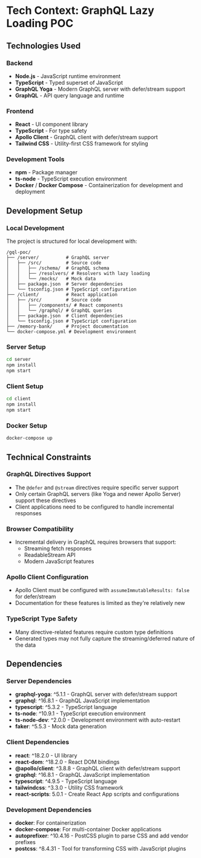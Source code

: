 # Tech Context: GraphQL Lazy Loading POC

## Technologies Used

### Backend
- **Node.js** - JavaScript runtime environment
- **TypeScript** - Typed superset of JavaScript
- **GraphQL Yoga** - Modern GraphQL server with defer/stream support
- **GraphQL** - API query language and runtime

### Frontend
- **React** - UI component library
- **TypeScript** - For type safety
- **Apollo Client** - GraphQL client with defer/stream support
- **Tailwind CSS** - Utility-first CSS framework for styling

### Development Tools
- **npm** - Package manager
- **ts-node** - TypeScript execution environment
- **Docker** / **Docker Compose** - Containerization for development and deployment

## Development Setup

### Local Development
The project is structured for local development with:

```
/gql-poc/
├── /server/          # GraphQL server
│   ├── /src/         # Source code
│   │   ├── /schema/  # GraphQL schema
│   │   ├── /resolvers/ # Resolvers with lazy loading
│   │   └── /mocks/   # Mock data
│   ├── package.json  # Server dependencies
│   └── tsconfig.json # TypeScript configuration
├── /client/          # React application
│   ├── /src/         # Source code
│   │   ├── /components/ # React components
│   │   └── /graphql/ # GraphQL queries
│   ├── package.json  # Client dependencies
│   └── tsconfig.json # TypeScript configuration
├── /memory-bank/     # Project documentation
└── docker-compose.yml # Development environment
```

### Server Setup
```bash
cd server
npm install
npm start
```

### Client Setup
```bash
cd client
npm install
npm start
```

### Docker Setup
```bash
docker-compose up
```

## Technical Constraints

### GraphQL Directives Support
- The `@defer` and `@stream` directives require specific server support
- Only certain GraphQL servers (like Yoga and newer Apollo Server) support these directives
- Client applications need to be configured to handle incremental responses

### Browser Compatibility
- Incremental delivery in GraphQL requires browsers that support:
  - Streaming fetch responses
  - ReadableStream API
  - Modern JavaScript features

### Apollo Client Configuration
- Apollo Client must be configured with `assumeImmutableResults: false` for defer/stream
- Documentation for these features is limited as they're relatively new

### TypeScript Type Safety
- Many directive-related features require custom type definitions
- Generated types may not fully capture the streaming/deferred nature of the data

## Dependencies

### Server Dependencies
- **graphql-yoga**: ^5.1.1 - GraphQL server with defer/stream support
- **graphql**: ^16.8.1 - GraphQL JavaScript implementation
- **typescript**: ^5.3.2 - TypeScript language
- **ts-node**: ^10.9.1 - TypeScript execution environment
- **ts-node-dev**: ^2.0.0 - Development environment with auto-restart
- **faker**: ^5.5.3 - Mock data generation

### Client Dependencies
- **react**: ^18.2.0 - UI library
- **react-dom**: ^18.2.0 - React DOM bindings
- **@apollo/client**: ^3.8.8 - GraphQL client with defer/stream support
- **graphql**: ^16.8.1 - GraphQL JavaScript implementation
- **typescript**: ^4.9.5 - TypeScript language
- **tailwindcss**: ^3.3.0 - Utility CSS framework
- **react-scripts**: 5.0.1 - Create React App scripts and configurations

### Development Dependencies
- **docker**: For containerization
- **docker-compose**: For multi-container Docker applications
- **autoprefixer**: ^10.4.16 - PostCSS plugin to parse CSS and add vendor prefixes
- **postcss**: ^8.4.31 - Tool for transforming CSS with JavaScript plugins

